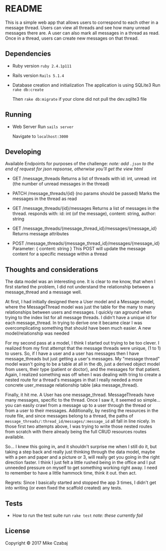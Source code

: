 # README

This is a simple web app that allows users to correspond to each other in a
message thread.
Users can view all threads and see how many unread messages there are. A user can
also mark all messages in a thread as read.
Once in a thread, users can create new messages on that thread.

## Dependencies
* Ruby version
  `ruby 2.4.1p111`

* Rails version
  `Rails 5.1.4`

* Database creation and initialization
  The application is using SQLite3
  Run `rake db:create`

  Then `rake db:migrate` if your clone did not pull the dev.sqlite3 file

## Running
* Web Server
  Run `sails server`

  Navigate to `localhost:3000`

## Developing

Available Endpoints for purposes of the challenge:
*note: add `.json` to the end of request for json repsonse, otherwise you'll get the view html*

* GET /message_threads
    Returns a list of threads with
      id: int, unread: int (the number of unread messages in the thread)

* PATCH /message_threads/{id}
    (no params should be passed)
    Marks the messages in the thread as read

* GET /message_threads/{id}/messages
    Returns a list of messages in the thread. responds with:
      id: int (of the message), content: string, author: string

* GET /message_threads/{message_thread_id}/messages/{message_id}
    Returns message attributes

* POST /message_threads/{message_thread_id}/messages/{message_id}
          Parameter: { content: string }
    This POST will update the message content for a specific message within a thread

## Thoughts and considerations

The data model was an interesting one. It is clear to me know, that when I first started the problem, I did not understand the relationship between a message_thread and a message well.

At first, I had initially designed there a User model and a Message model, where the MessageThread model was just the table for the many to many relationships between users and messages. I quickly ran aground when trying to the index list for all message threads. I didn't have a unique id for each message_thread. In trying to derive one it became clear I was overcomplicating something that should have been much easier. A new model/relationship was needed

For my second pass at a model, I think I started out trying to be too clever. I realized from my first attempt that the message threads were unique, (1 to 1) to users. So, if I have a user and a user has messages then I have message_threads but just getting a user's messages. My "message thread" model wasn't going to be a table at all in the db, just a derived object model from users, their type (patient or doctor), and the messages for that patient. Again, I realized something was off when I was dealing with tring to create a nested route for a thread's messages in that I really needed a more concrete user_message relationship table (aka message_thread).

Finally, it hit me. A User has one message_thread. MessageThreads have many messages, specific to the thread. Once I saw it, it seemed so simple... you can easily crawl from a message up to a user through the thread or from a user to their messages. Additionally, by nesting the resources in the route file, and since messages belong to a thread, the paths of `message_threads/:thread_id/messages/:message_id` all fall in line nicely. In those first two attempts above, I was trying to write those nested routes from scratch with there already being the full CRUD resources routes available.

So... I knew this going in, and it shouldn't surprise me when I still do it, but taking a step back and really just thinking through the data model, maybe with a pen and paper and a picture or 3, will really get you going in the right direction faster. I think I just felt a little rushed being in the office and I put unneeded pressure on myself to get something working right away. I need to remember to have a little hammock time, think it out. then act.

Regrets:
Since I basically started and stopped the app 3 times, I didn't get into writing (or even fixed the scaffold created) any tests.

## Tests
* How to run the test suite
  run `rake test`
  *note: these currently fail*

## License

Copyright © 2017 Mike Czabaj
